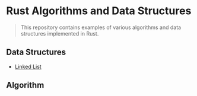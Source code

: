 # Rust Algorithms and Data Structures


>This repository contains examples of various algorithms and data structures implemented in Rust.


## Data Structures

- [Linked List]()

## Algorithm


